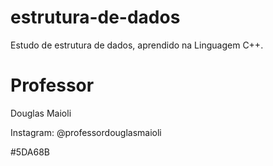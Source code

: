 # estrutura-de-dados

Estudo de estrutura de dados, aprendido na Linguagem C++.

# Professor

Douglas Maioli

Instagram: @professordouglasmaioli

#5DA68B